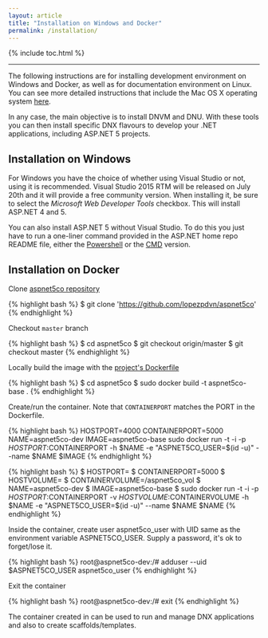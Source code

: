 ```yaml
---
layout: article
title: "Installation on Windows and Docker"
permalink: /installation/
---
```


{% include toc.html %}

- - -

The following instructions are for installing development environment on
Windows and Docker, as well as for documentation environment on Linux. You can
see more detailed instructions that include the Mac OS X operating system
[here](http://docs.asp.net/en/latest/getting-started/index.html).

In any case, the main objective is to install DNVM and DNU. With these tools
you can then install specific DNX flavours to develop your .NET applications,
including ASP.NET 5 projects.

## Installation on Windows

For Windows you have the choice of whether using Visual Studio or not, using it
is recommended. Visual Studio 2015 RTM will be released on July 20th and it
will provide a free community version. When installing it, be sure to select
the *Microsoft Web Developer Tools* checkbox. This will install ASP.NET 4 and
5.

You can also install ASP.NET 5 without Visual Studio. To do this you just have
to run a one-liner command provided in the ASP.NET home repo README file,
either the [Powershell](https://github.com/aspnet/home#powershell) or the
[CMD](https://github.com/aspnet/home#cmd) version.

## Installation on Docker

Clone [aspnet5co repository](https://github.com/lopezpdvn/aspnet5co)

{% highlight bash %}
$ git clone 'https://github.com/lopezpdvn/aspnet5co'
{% endhighlight %}

Checkout `master` branch

{% highlight bash %}
$ cd aspnet5co
$ git checkout origin/master
$ git checkout master
{% endhighlight %}

Locally build the image with the [project's
Dockerfile](https://github.com/lopezpdvn/aspnet5co/blob/master/Dockerfile)

{% highlight bash %}
$ cd aspnet5co
$ sudo docker build -t aspnet5co-base .
{% endhighlight %}

Create/run the container. Note that `CONTAINERPORT` matches the PORT in the
Dockerfile.

{% highlight bash %}
HOSTPORT=4000
CONTAINERPORT=5000
NAME=aspnet5co-dev
IMAGE=aspnet5co-base
sudo docker run -t -i -p $HOSTPORT:$CONTAINERPORT -h $NAME -e "ASPNET5CO_USER=$(id -u)" --name $NAME $IMAGE
{% endhighlight %}

{% highlight bash %}
$ HOSTPORT=<X>
$ CONTAINERPORT=5000
$ HOSTVOLUME=<Y>
$ CONTAINERVOLUME=/aspnet5co_vol
$ NAME=aspnet5co-dev
$ IMAGE=aspnet5co-base
$ sudo docker run -t -i -p $HOSTPORT:$CONTAINERPORT -v $HOSTVOLUME:$CONTAINERVOLUME -h $NAME -e "ASPNET5CO_USER=$(id -u)" --name $NAME $NAME
{% endhighlight %}

Inside the container, create user aspnet5co_user with UID same as the
environment variable ASPNET5CO_USER. Supply a password, it's ok to forget/lose
it.

{% highlight bash %}
root@aspnet5co-dev:/# adduser --uid $ASPNET5CO_USER aspnet5co_user
{% endhighlight %}

Exit the container

{% highlight bash %}
root@aspnet5co-dev:/# exit
{% endhighlight %}

The container created in can be used to run and manage DNX applications and
also to create scaffolds/templates.

